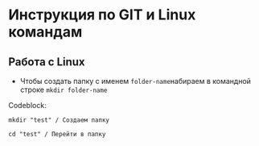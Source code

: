 # Инструкция по GIT и Linux командам

## Работа с Linux

* Чтобы создать папку с именем `folder-name`набираем в командной строке `mkdir folder-name`

Codeblock:
    
    mkdir "test" / Создаем папку

    cd "test" / Перейти в папку


